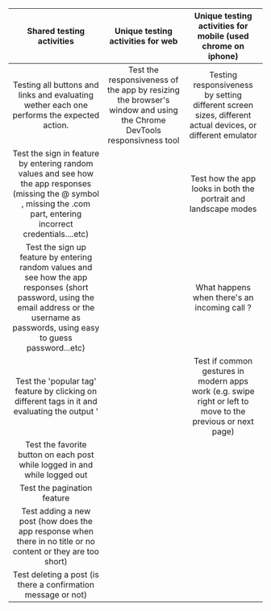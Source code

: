 |                                                                                  Shared testing activities                                                                                  |                                          Unique testing activities for web                                           |                        Unique testing activities for mobile (used chrome on iphone)                         |
| :-----------------------------------------------------------------------------------------------------------------------------------------------------------------------------------------: | :------------------------------------------------------------------------------------------------------------------: | :---------------------------------------------------------------------------------------------------------: |
|                                                 Testing all buttons and links and evaluating wether each one performs the expected action.                                                  | Test the responsiveness of the app by resizing the browser's window and using the Chrome DevTools responsivness tool |  Testing responsiveness by setting different screen sizes, different actual devices, or different emulator  |
|           Test the sign in feature by entering random values and see how the app responses (missing the @ symbol , missing the .com part, entering incorrect credentials....etc)            |                                                                                                                      |                       Test how the app looks in both the portrait and landscape modes                       |
| Test the sign up feature by entering random values and see how the app responses (short password, using the email address or the username as passwords, using easy to guess password...etc) |                                                                                                                      |                                What happens when there's an incoming call ?                                 |
|                                               Test the 'popular tag' feature by clicking on different tags in it and evaluating the output '                                                |                                                                                                                      | Test if common gestures in modern apps work (e.g. swipe right or left to move to the previous or next page) |
|                                                         Test the favorite button on each post while logged in and while logged out                                                          |                                                                                                                      |                                                                                                             |
|                                                                                 Test the pagination feature                                                                                 |                                                                                                                      |                                                                                                             |
|                                        Test adding a new post (how does the app response when there in no title or no content or they are too short)                                        |                                                                                                                      |                                                                                                             |
|                                                                Test deleting a post (is there a confirmation message or not)                                                                |                                                                                                                      |                                                                                                             |
